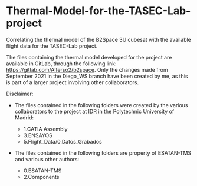# Thermal-Model-for-the-TASEC-Lab-project
 Correlating the thermal model of the B2Space 3U cubesat with the available flight data for the TASEC-Lab project.
 
 The files containing the thermal model developed for the project are available in GitLab, through the following link: https://gitlab.com/Alferso2/b2space. Only the changes made from September 2021 in the Diego_WS branch have been created by me, as this is part of a larger project involving other collaborators.

Disclaimer:

- The files contained in the following folders were created by the various collaborators to the project at IDR in the Polytechnic University of Madrid:
  - 1.CATIA Assembly
  - 3.ENSAYOS
  - 5.Flight_Data/0.Datos_Grabados 

- The files contained in the following folders are property of ESATAN-TMS and various other authors:
  - 0.ESATAN-TMS
  - 2.Components

  
